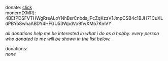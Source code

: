 donate: [click](https://www.donationalerts.com/r/firefall) <br />
monero(XMR): 4BEfPDSFVTHWgRreALoYNhBsrCnbdajjPcZqKzzV1JmpCSB4c1BJH71CuXLdPBYo8whaABDY4HFGU53WpdVx9fwXMo7KmVY <br />

*all donations help me be interested in what i do as a hobby. every person who donated to me will be shown in the list below.*

donations:<br />
*none*
